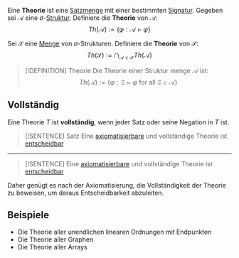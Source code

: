 
Eine __Theorie__ ist eine [Satzmenge](Satz.md) mit einer bestimmten [Signatur](Logik%20und%20Semantik%20von%20Programiersprachen/Signatur.md). Gegeben sei $\mathcal A$ eine $\sigma$-[Struktur](Struktur.md). Definiere die __Theorie__ von $\mathcal A$:
$$Th(\mathcal A) := \lbrace \varphi : \mathcal A \vDash \varphi\rbrace$$

Sei $\mathcal S$ eine [Menge](Mengen.md) von $\sigma$-Strukturen. Definiere die __Theorie__ von $\mathcal S$:
$$Th(\mathcal S) := \bigcap_{\mathcal A \in\mathcal S} Th(\mathcal A)$$

>[!DEFINITION] Theorie
>Die Theorie einer Struktur menge $\mathcal A$ ist:
> $$Th(\mathcal A) := \lbrace \varphi : \mathfrak S \vDash \varphi \text{ for all } \mathfrak S \in \mathcal A\rbrace$$



## Vollständig

Eine Theorie $T$ ist __vollständig__, wenn jeder Satz oder seine Negation in $T$ ist.

>[!SENTENCE] Satz
>Eine [axiomatisierbare](Axiomatisierung.md) und vollständige Theorie ist [entscheidbar](Entscheidbar.md)


---

>[!SENTENCE]
>Eine [axiomatisierbare](Axiomatisierung.md) und vollständige Theorie ist [entscheidbar](Entscheidbar.md)

Daher genügt es nach der Axiomatisierung, die Vollständigkeit der Theorie zu beweisen, um daraus Entscheidbarkeit abzuleiten.


## Beispiele
- Die Theorie aller unendlichen linearen Ordnungen mit Endpunkten
- Die Theorie aller Graphen
- Die Theorie aller Arrays




